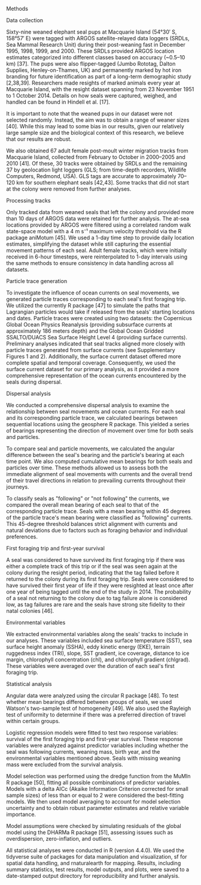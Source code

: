 Methods

Data collection

Sixty-nine weaned elephant seal pups at Macquarie Island (54°30′ S, 158°57′ E) were tagged with ARGOS satellite-relayed data loggers (SRDLs, Sea Mammal Research Unit) during their post-weaning fast in December 1995, 1998, 1999, and 2000. These SRDLs provided ARGOS location estimates categorized into different classes based on accuracy (~0.5–10 km) [37]. The pups were also flipper-tagged (Jumbo Rototag, Dalton Supplies, Henley-on-Thames, UK) and permanently marked by hot iron branding for future identification as part of a long-term demographic study [2,38,39]. Researchers made resights of marked animals every year at Macquarie Island, with the resight dataset spanning from 23 November 1951 to 1 October 2014. Details on how seals were captured, weighed, and handled can be found in Hindell et al. [17].

It is important to note that the weaned pups in our dataset were not selected randomly. Instead, the aim was to obtain a range of weaner sizes [40]. While this may lead to some bias in our results, given our relatively large sample size and the biological context of this research, we believe that our results are robust.

We also obtained 67 adult female post-moult winter migration tracks from Macquarie Island, collected from February to October in 2000–2005 and 2010 [41]. Of these, 30 tracks were obtained by SRDLs and the remaining 37 by geolocation light loggers (GLS; from time-depth recorders, Wildlife Computers, Redmond, USA). GLS tags are accurate to approximately 70–120 km for southern elephant seals [42,43]. Some tracks that did not start at the colony were removed from further analyses.

Processing tracks

Only tracked data from weaned seals that left the colony and provided more than 10 days of ARGOS data were retained for further analysis. The at-sea locations provided by ARGOS were filtered using a correlated random walk state-space model with a 4 m s⁻¹ maximum velocity threshold via the R package aniMotum [45]. We used a 1-day time step to provide daily location estimates, simplifying the dataset while still capturing the essential movement patterns of each seal. Adult female tracks, which were initially received in 6-hour timesteps, were reinterpolated to 1-day intervals using the same methods to ensure consistency in data handling across all datasets.

Particle trace generation

To investigate the influence of ocean currents on seal movements, we generated particle traces corresponding to each seal's first foraging trip. We utilized the currently R package [47] to simulate the paths that Lagrangian particles would take if released from the seals' starting locations and dates. Particle traces were created using two datasets: the Copernicus Global Ocean Physics Reanalysis (providing subsurface currents at approximately 186 meters depth) and the Global Ocean Gridded SSALTO/DUACS Sea Surface Height Level 4 (providing surface currents). Preliminary analyses indicated that seal tracks aligned more closely with particle traces generated from surface currents (see Supplementary Figures 1 and 2). Additionally, the surface current dataset offered more complete spatial and temporal coverage. Consequently, we used the surface current dataset for our primary analysis, as it provided a more comprehensive representation of the ocean currents encountered by the seals during dispersal.

Dispersal analysis

We conducted a comprehensive dispersal analysis to examine the relationship between seal movements and ocean currents. For each seal and its corresponding particle trace, we calculated bearings between sequential locations using the geosphere R package. This yielded a series of bearings representing the direction of movement over time for both seals and particles.

To compare seal and particle movements, we calculated the angular difference between the seal's bearing and the particle's bearing at each time point. We also computed cumulative mean bearings for both seals and particles over time. These methods allowed us to assess both the immediate alignment of seal movements with currents and the overall trend of their travel directions in relation to prevailing currents throughout their journeys.

To classify seals as "following" or "not following" the currents, we compared the overall mean bearing of each seal to that of the corresponding particle trace. Seals with a mean bearing within 45 degrees of the particle trace's mean bearing were classified as "following" currents. This 45-degree threshold balances strict alignment with currents and natural deviations due to factors such as foraging behavior and individual preferences.

First foraging trip and first-year survival

A seal was considered to have survived its first foraging trip if there was either a complete track of this trip or if the seal was seen again at the colony during the resight period, indicating that the tag failed before it returned to the colony during its first foraging trip. Seals were considered to have survived their first year of life if they were resighted at least once after one year of being tagged until the end of the study in 2014. The probability of a seal not returning to the colony due to tag failure alone is considered low, as tag failures are rare and the seals have strong site fidelity to their natal colonies [46].

Environmental variables

We extracted environmental variables along the seals' tracks to include in our analyses. These variables included sea surface temperature (SST), sea surface height anomaly (SSHA), eddy kinetic energy (EKE), terrain ruggedness index (TRI), slope, SST gradient, ice coverage, distance to ice margin, chlorophyll concentration (chl), and chlorophyll gradient (chlgrad). These variables were averaged over the duration of each seal's first foraging trip.

Statistical analysis

Angular data were analyzed using the circular R package [48]. To test whether mean bearings differed between groups of seals, we used Watson's two-sample test of homogeneity [49]. We also used the Rayleigh test of uniformity to determine if there was a preferred direction of travel within certain groups.

Logistic regression models were fitted to test two response variables: survival of the first foraging trip and first-year survival. These response variables were analyzed against predictor variables including whether the seal was following currents, weaning mass, birth year, and the environmental variables mentioned above. Seals with missing weaning mass were excluded from the survival analysis.

Model selection was performed using the dredge function from the MuMIn R package [50], fitting all possible combinations of predictor variables. Models with a delta AICc (Akaike Information Criterion corrected for small sample sizes) of less than or equal to 2 were considered the best-fitting models. We then used model averaging to account for model selection uncertainty and to obtain robust parameter estimates and relative variable importance.

Model assumptions were checked by simulating residuals of the global model using the DHARMa R package [51], assessing issues such as overdispersion, zero-inflation, and outliers.

All statistical analyses were conducted in R (version 4.4.0). We used the tidyverse suite of packages for data manipulation and visualization, sf for spatial data handling, and rnaturalearth for mapping. Results, including summary statistics, test results, model outputs, and plots, were saved to a date-stamped output directory for reproducibility and further analysis.